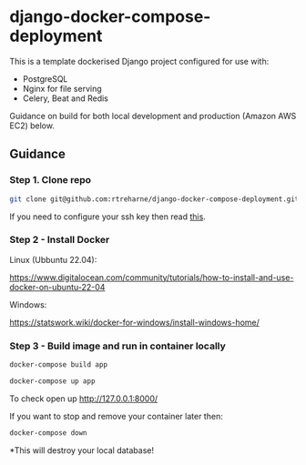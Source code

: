 # django-docker-compose-deployment

This is a template dockerised Django project configured for use with:

+ PostgreSQL
+ Nginx for file serving
+ Celery, Beat and Redis

Guidance on build for both local development and production (Amazon AWS EC2) below.

## Guidance

### Step 1. Clone repo

```bash
git clone git@github.com:rtreharne/django-docker-compose-deployment.git
```

If you need to configure your ssh key then read <a href="https://docs.github.com/en/authentication/connecting-to-github-with-ssh/adding-a-new-ssh-key-to-your-github-account" target="_blank">this</a>.

### Step 2 - Install Docker

Linux (Ubbuntu 22.04):

https://www.digitalocean.com/community/tutorials/how-to-install-and-use-docker-on-ubuntu-22-04

Windows:

https://statswork.wiki/docker-for-windows/install-windows-home/

### Step 3 - Build image and run in container locally

```bash
docker-compose build app
```

```bash
docker-compose up app
```
To check open up http://127.0.0.1:8000/

If you want to stop and remove your container later then:
```bash
docker-compose down
```
*This will destroy your local database!




